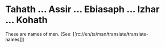 # Tahath ... Assir ... Ebiasaph ... Izhar ... Kohath

These are names of men. (See: [[rc://en/ta/man/translate/translate-names]])

